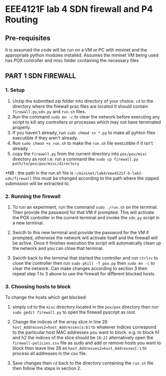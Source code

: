 # EEE4121F lab 4 SDN firewall and P4 Routing

## Pre-requisites

It is assumed the code will be run on a VM or PC with mininet and the appropriate python modules installed.
Assumes the mininet VM being used has POX controller and misc folder containing the necessary files


## PART 1 SDN FIREWALL

### 1. Setup
1. Unzip the submitted zip folder into directory of your choice. `cd` to the directory where the firewall prac files are located It should contain `firewall.py`,`sdn.py` and `run.sh` files.
2. Run the command `sudo mn -c` to clear the network before executing any script to kill any controllers or processes which may not have terminated properly. 
3. If you haven't already, run `sudo chmod +x *.py` to make all pyhton files executible if they aren't already.
4. Run `sudo chmod +x run.sh` to make the `run.sh` file executible if it isn't already.
5. copy the `firewall.py` from the current directory into `pox/pox/misc` directory as root i.e. run a command like `sudo cp firewall.py path/to/pox/pox/misc/directory`

*NB : the path in the run.sh file is `~/mininet/lab4/eee4121f-b-lab2-sdn/firewall` this must be changed according to the path where the zipped submission will be extracted to.

### 2. Running the firewall
1. To run an experiment, run the command `sudo ./run.sh` on the terminal. Then provide the password for that VM if prompted. This will activate the POX controller in the current terminal and invoke the `sdn.py` script in a new terminal.

2. Swicth to this new terminal and provide the password for the VM if prompted, otherwise the network will activate itself and the firewall will be active. Once it finishes execution the script will automatcally clean up the network and you can close that terminal.

3. Swicth back to the terminal that started the controller and run `ctrl+c` to close the controller then run `sudo pkill -f pox.py` then `sudo mn -c` to clear the network. Can make changes according to section 3 then repeat step 1 to 3 above to use the firewall for different blocked hosts.

### 3. Choosing hosts to block

To change the hosts which get blocked:
1. simply cd to the `misc` directory located in the `pox/pox` directory then run `sudo gedit firewall.py` to open the firewall pyscript as root.

2. Change the indices of the array slice in line 28 `host_Addresses2=host_Addresses[a:b]` to whatever indices correspond to the particular host MAC addresses you want to block. e.g. to block h1 and h2 the indices of the slice should be `[0:2]` alternatively open the `firewall-policies.csv` file as sudo and add or remove hosts you want to block then leave line 28 as `host_Addresses2=host_Addresses[:]` to process all addresses in the csv file.

3. Save changes then `cd` back to the directory containing the `run.sh` file then follow the steps in section 2.
